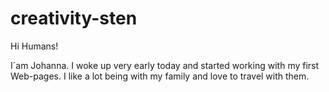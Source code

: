 # creativity-sten

Hi Humans!

I´am Johanna. I woke up very early today and started working with my first Web-pages.
I like a lot being with my family and love to travel with them.
